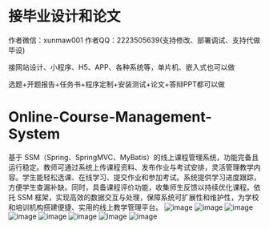 # 接毕业设计和论文
作者微信：xunmaw001  作者QQ：2223505639(支持修改、部署调试、支持代做毕设)

接网站设计、小程序、H5、APP、各种系统等，单片机、嵌入式也可以做

选题+开题报告+任务书+程序定制+安装测试+论文+答辩PPT都可以做
# Online-Course-Management-System
基于 SSM（Spring、SpringMVC、MyBatis）的线上课程管理系统，功能完备且运行稳定。教师可通过系统上传课程资料、发布作业与考试安排，灵活管理教学内容。学生能轻松选课、在线学习、提交作业和参加考试。系统提供学习进度跟踪，方便学生查漏补缺。同时，具备课程评价功能，收集师生反馈以持续优化课程。依托 SSM 框架，实现高效的数据交互与处理，保障系统可扩展性和维护性，为学校和培训机构搭建便捷、实用的线上教学管理平台。 
![image](https://github.com/user-attachments/assets/7feda38d-c30a-41da-ba4f-5c302a254236)
![image](https://github.com/user-attachments/assets/7055b5f5-c738-4898-8bf6-0bbe7f036249)
![image](https://github.com/user-attachments/assets/52846bee-09c2-4889-98d4-41105e127d08)
![image](https://github.com/user-attachments/assets/2d4b2eff-fe55-4874-bd8f-97ef4e287cf7)
![image](https://github.com/user-attachments/assets/69fa9a61-5bf3-4fb6-8018-dd191f4fd568)
![image](https://github.com/user-attachments/assets/4f719920-69c4-4857-8469-16df984af77f)
![image](https://github.com/user-attachments/assets/ebc38afe-2949-496b-b83c-42f08e1a2f63)
![image](https://github.com/user-attachments/assets/f27039c4-689d-4752-8447-04e8f37d1309)
